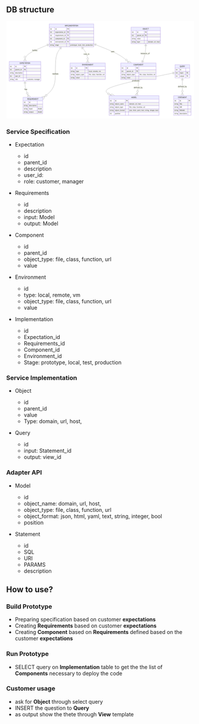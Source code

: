 ## DB structure

![db strcuture](db_structure.png)

### Service Specification

+ Expectation
  + id
  + parent_id
  + description
  + user_id:
  + role: customer, manager

+ Requirements
  + id
  + description
  + input: Model
  + output: Model
    
+ Component
  + id
  + parent_id
  + object_type: file, class, function, url
  + value

+ Environment
  + id
  + type: local, remote, vm  
  + object_type: file, class, function, url
  + value

  
+ Implementation
  + id
  + Expectation_id
  + Requirements_id
  + Component_id
  + Environment_id
  + Stage: prototype, local, test, production

  
### Service Implementation

+ Object
  + id
  + parent_id
  + value    
  + Type: domain, url, host, 
  
+ Query
  + id
  + input: Statement_id    
  + output: view_id
  


### Adapter API


+ Model
  + id
  + object_name: domain, url, host, 
  + object_type: file, class, function, url
  + object_format: json, html, yaml, text, string, integer, bool
  + position

    
+ Statement
  + id
  + SQL
  + URI
  + PARAMS
  + description




## How to use?

### Build Prototype
+ Preparing specification based on customer **expectations**
+ Creating **Requirements** based on customer **expectations**
+ Creating **Component** based on **Requirements** defined based on the customer **expectations**


### Run Prototype

+ SELECT query on **Implementation** table to get the the list of **Components** necessary to deploy the code


### Customer usage

+ ask for **Object** through select query
+ INSERT the question to **Query**
+ as output show the thete through **View** template
